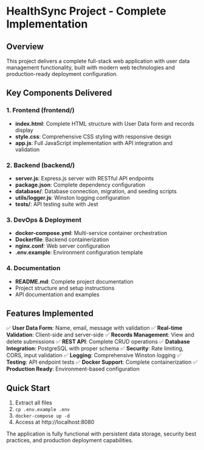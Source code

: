 # HealthSync Project - Complete Implementation

## Overview
This project delivers a complete full-stack web application with user data management functionality, built with modern web technologies and production-ready deployment configuration.

## Key Components Delivered

### 1. Frontend (frontend/)
- **index.html**: Complete HTML structure with User Data form and records display
- **style.css**: Comprehensive CSS styling with responsive design
- **app.js**: Full JavaScript implementation with API integration and validation

### 2. Backend (backend/)
- **server.js**: Express.js server with RESTful API endpoints
- **package.json**: Complete dependency configuration
- **database/**: Database connection, migration, and seeding scripts
- **utils/logger.js**: Winston logging configuration
- **tests/**: API testing suite with Jest

### 3. DevOps & Deployment
- **docker-compose.yml**: Multi-service container orchestration
- **Dockerfile**: Backend containerization
- **nginx.conf**: Web server configuration
- **.env.example**: Environment configuration template

### 4. Documentation
- **README.md**: Complete project documentation
- Project structure and setup instructions
- API documentation and examples

## Features Implemented

✅ **User Data Form**: Name, email, message with validation
✅ **Real-time Validation**: Client-side and server-side
✅ **Records Management**: View and delete submissions
✅ **REST API**: Complete CRUD operations
✅ **Database Integration**: PostgreSQL with proper schema
✅ **Security**: Rate limiting, CORS, input validation
✅ **Logging**: Comprehensive Winston logging
✅ **Testing**: API endpoint tests
✅ **Docker Support**: Complete containerization
✅ **Production Ready**: Environment-based configuration

## Quick Start

1. Extract all files
2. `cp .env.example .env`
3. `docker-compose up -d`
4. Access at http://localhost:8080

The application is fully functional with persistent data storage, security best practices, and production deployment capabilities.